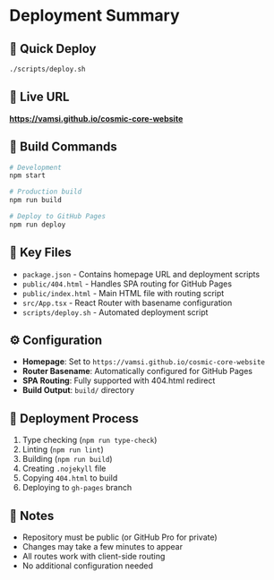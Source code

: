 # Deployment Summary

## 🚀 Quick Deploy

```bash
./scripts/deploy.sh
```

## 📍 Live URL
**https://vamsi.github.io/cosmic-core-website**

## 🔧 Build Commands

```bash
# Development
npm start

# Production build
npm run build

# Deploy to GitHub Pages
npm run deploy
```

## 📁 Key Files

- `package.json` - Contains homepage URL and deployment scripts
- `public/404.html` - Handles SPA routing for GitHub Pages
- `public/index.html` - Main HTML file with routing script
- `src/App.tsx` - React Router with basename configuration
- `scripts/deploy.sh` - Automated deployment script

## ⚙️ Configuration

- **Homepage**: Set to `https://vamsi.github.io/cosmic-core-website`
- **Router Basename**: Automatically configured for GitHub Pages
- **SPA Routing**: Fully supported with 404.html redirect
- **Build Output**: `build/` directory

## 🔄 Deployment Process

1. Type checking (`npm run type-check`)
2. Linting (`npm run lint`)
3. Building (`npm run build`)
4. Creating `.nojekyll` file
5. Copying `404.html` to build
6. Deploying to `gh-pages` branch

## 📝 Notes

- Repository must be public (or GitHub Pro for private)
- Changes may take a few minutes to appear
- All routes work with client-side routing
- No additional configuration needed 